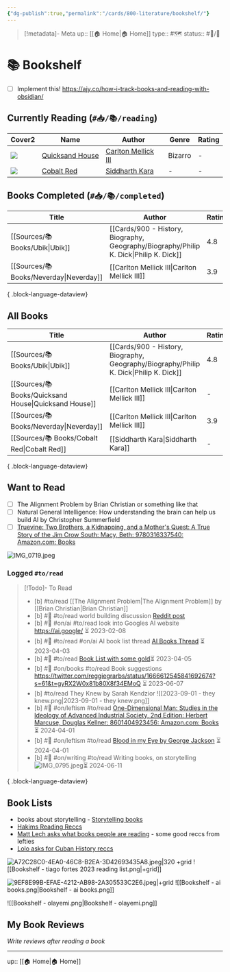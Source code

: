 ```yaml
---
{"dg-publish":true,"permalink":"/cards/800-literature/bookshelf/"}
---
```


> [!metadata]- Meta
> up:: [[🏠 Home\|🏠 Home]]
> type:: #🗺 
> status:: #📝/🌱 

# 📚 Bookshelf 

- [ ] Implement this! https://ajy.co/how-i-track-books-and-reading-with-obsidian/

## Currently Reading (`#📥/📚/reading`)

<div><table class="dataview table-view-table"><thead class="table-view-thead"><tr class="table-view-tr-header"><th class="table-view-th"><span data-tag-name="p" class="el-p">Cover</span><span class="dataview small-text">2</span></th><th class="table-view-th"><span data-tag-name="p" class="el-p">Name</span></th><th class="table-view-th"><span data-tag-name="p" class="el-p">Author</span></th><th class="table-view-th"><span data-tag-name="p" class="el-p">Genre</span></th><th class="table-view-th"><span data-tag-name="p" class="el-p">Rating</span></th></tr></thead><tbody class="table-view-tbody"><tr><td><span data-is-embed="true" data-embed-type="image" class="el-embed-image el-p" data-tag-name="p"><img src="https://m.media-amazon.com/images/I/71jbNTe5-TL._SY160.jpg" referrerpolicy="no-referrer"></span></td><td><span data-tag-name="p" class="el-p"><a data-tooltip-position="top" aria-label="Sources/📚 Books/Quicksand House.md" data-href="Sources/📚 Books/Quicksand House.md" href="Sources/📚 Books/Quicksand House.md" class="internal-link data-link-icon data-link-icon-after data-link-text" target="_blank" rel="noopener" data-link-tags="#📥/📚/reading #📥/🟧 #on/books #on/prompts" data-link-path="Sources/📚 Books/Quicksand House.md" data-link-type="#📥/📚/reading" style="--data-link-tags: #📥/📚/reading #📥/🟧 #on/books #on/prompts; --data-link-path: Sources/📚 Books/Quicksand House.md; --data-link-type: #📥/📚/reading;">Quicksand House</a></span></td><td><span data-tag-name="p" class="el-p"><a data-tooltip-position="top" aria-label="Carlton Mellick III" data-href="Carlton Mellick III" href="Carlton Mellick III" class="internal-link" target="_blank" rel="noopener">Carlton Mellick III</a></span></td><td><span data-tag-name="p" class="el-p">Bizarro</span></td><td><span data-tag-name="p" class="el-p">-</span></td></tr><tr><td><span data-is-embed="true" data-embed-type="image" class="el-embed-image el-p" data-tag-name="p"><img src="https://m.media-amazon.com/images/I/91ghy9Loz2L._SY160.jpg" referrerpolicy="no-referrer"></span></td><td><span data-tag-name="p" class="el-p"><a data-tooltip-position="top" aria-label="Sources/📚 Books/Cobalt Red.md" data-href="Sources/📚 Books/Cobalt Red.md" href="Sources/📚 Books/Cobalt Red.md" class="internal-link data-link-icon data-link-icon-after data-link-text" target="_blank" rel="noopener" data-link-tags="#📥/📚/reading #📥/🟥 #on/books" data-link-path="Sources/📚 Books/Cobalt Red.md" data-link-type="#📥/📚/reading" style="--data-link-tags: #📥/📚/reading #📥/🟥 #on/books; --data-link-path: Sources/📚 Books/Cobalt Red.md; --data-link-type: #📥/📚/reading;">Cobalt Red</a></span></td><td><span data-tag-name="p" class="el-p"><a data-tooltip-position="top" aria-label="Siddharth Kara" data-href="Siddharth Kara" href="Siddharth Kara" class="internal-link" target="_blank" rel="noopener">Siddharth Kara</a></span></td><td><span data-tag-name="p" class="el-p">-</span></td><td><span data-tag-name="p" class="el-p">-</span></td></tr></tbody></table></div>

## Books Completed (`#📥/📚/completed`)

| Title                                      | Author                                                                                    | Rating |
| ------------------------------------------ | ----------------------------------------------------------------------------------------- | ------ |
| [[Sources/📚 Books/Ubik\|Ubik]]         | [[Cards/900 - History, Biography, Geography/Biography/Philip K. Dick\|Philip K. Dick]] | 4.8    |
| [[Sources/📚 Books/Neverday\|Neverday]] | [[Carlton Mellick III\|Carlton Mellick III]]                                              | 3.9    |

{ .block-language-dataview}

## All Books
| Title                                                    | Author                                                                                    | Rating |
| -------------------------------------------------------- | ----------------------------------------------------------------------------------------- | ------ |
| [[Sources/📚 Books/Ubik\|Ubik]]                       | [[Cards/900 - History, Biography, Geography/Biography/Philip K. Dick\|Philip K. Dick]] | 4.8    |
| [[Sources/📚 Books/Quicksand House\|Quicksand House]] | [[Carlton Mellick III\|Carlton Mellick III]]                                              | \-     |
| [[Sources/📚 Books/Neverday\|Neverday]]               | [[Carlton Mellick III\|Carlton Mellick III]]                                              | 3.9    |
| [[Sources/📚 Books/Cobalt Red\|Cobalt Red]]           | [[Siddharth Kara\|Siddharth Kara]]                                                        | \-     |

{ .block-language-dataview}

## Want to Read
- [ ] The Alignment Problem by Brian Christian or something like that
- [ ] Natural General Intelligence: How understanding the brain can help us build AI by Christopher Summerfield
- [ ] [Truevine: Two Brothers, a Kidnapping, and a Mother's Quest: A True Story of the Jim Crow South: Macy, Beth: 9780316337540: Amazon.com: Books](https://www.amazon.com/Truevine-Brothers-Kidnapping-Mothers-Quest/dp/0316337544/ref=nodl_?dplnkId=a080edcb-5a4b-41de-aa1f-1e4e15f20fc9#customerReviews)

![IMG_0719.jpeg](/img/user/Extras/Attachments/IMG_0719.jpeg)

### Logged `#to/read`
> [!Todo]- To Read
>  - [b] #to/read [[The Alignment Problem\|The Alignment Problem]] by [[Brian Christian\|Brian Christian]]
> - [b] #🔗 #to/read  world building discussion [Reddit post](https://www.eleanorkonik.com/r/7ccf3f13?m=37414320-6f4a-4142-876f-18b8337cb0ef)
> - [b] #🔗 #on/ai #to/read look into Googles AI website https://ai.google/ ⏳ 2023-02-08
> - [b] #🔗 #to/read #on/ai AI book list thread [AI Books Thread](https://twitter.com/icreatelife/status/1642746818571255808?s=46&t=ltXPd0UXMbjM40a6oiE7aQ)  ⏳ 2023-04-03
> - [b] #🔗 #to/read [Book List with some gold](https://twitter.com/mjmauboussin/status/1643237853202202625?s=61&t=gyRX2W0x81b80X8f34EMoQ)⏳ 2023-04-05
> - [b] #🔗 #on/books #to/read Book suggestions https://twitter.com/reggiegrarbs/status/1666612545841692674?s=61&t=gyRX2W0x81b80X8f34EMoQ ⏳ 2023-06-07
> - [b] #to/read They Knew by Sarah Kendzior ![[2023-09-01 - they knew.png\|2023-09-01 - they knew.png]]
> - [b] #🔗 #on/leftism #to/read [One-Dimensional Man: Studies in the Ideology of Advanced Industrial Society, 2nd Edition: Herbert Marcuse, Douglas Kellner: 8601404923456: Amazon.com: Books](https://www.amazon.com/One-Dimensional-Man-Ideology-Advanced-Industrial/dp/0807014176?nodl=1&dplnkId=e62a4211-ce96-4a63-a33a-d2740d5e542d) ⏳ 2024-04-01
> - [b] #🔗 #on/leftism #to/read [Blood in my Eye by George Jackson](https://www.amazon.com/Blood-My-Eye-George-Jackson/dp/0933121237) ⏳ 2024-04-01
> - [b] #🔗 #on/writing #to/read Writing books, on storytelling  ![IMG_0795.jpeg](/img/user/Extras/Attachments/IMG_0795.jpeg)⏳ 2024-06-11
> 
{ .block-language-dataview}

## Book Lists
- books about storytelling - [Storytelling books](https://www.instagram.com/p/C3WqotVrMfV/?igsh=dDlpeXV4ZWd0aWFn)
- [Hakims Reading Reccs](https://youtube.com/playlist?list=PLX80nwePTowtKU2w6LsstSESwfkiS0Zta&si=7J10mzyYQ3K6y8dC)
- [Matt Lech asks what books people are reading](https://x.com/mattlech/status/1784051318576869804?s=46) - some good reccs from lefties
- [Lolo asks for Cuban History reccs](https://x.com/loloverruled/status/1784677881878290616?s=46)

![A72C28C0-4EA0-46C8-B2EA-3D42693435A8.jpeg|320 +grid](/img/user/Extras/Attachments/A72C28C0-4EA0-46C8-B2EA-3D42693435A8.jpeg)
![[Bookshelf - tiago fortes 2023 reading list.png\|+grid]]

![9EF8E99B-EFAE-4212-AB98-2A305533C2E6.jpeg|+grid](/img/user/Extras/Attachments/9EF8E99B-EFAE-4212-AB98-2A305533C2E6.jpeg)
![[Bookshelf - ai books.png\|Bookshelf - ai books.png]]

![[Bookshelf - olayemi.png\|Bookshelf - olayemi.png]]

## My Book Reviews
*Write reviews after reading a book*


---
up:: [[🏠 Home\|🏠 Home]]
